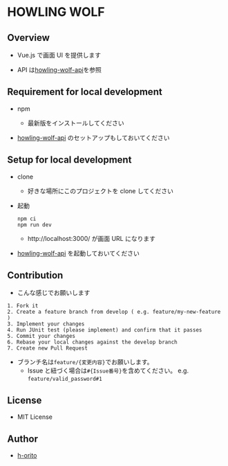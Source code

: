 # HOWLING WOLF

## Overview

- Vue.js で画面 UI を提供します

- API は[howling-wolf-api](https://github.com/h-orito/howling-wolf-api)を参照

## Requirement for local development

- npm

  - 最新版をインストールしてください

- [howling-wolf-api](https://github.com/h-orito/howling-wolf-api) のセットアップもしておいてください

## Setup for local development

- clone

  - 好きな場所にこのプロジェクトを clone してください

- 起動

  ```
  npm ci
  npm run dev
  ```

  - http://localhost:3000/ が画面 URL になります

- [howling-wolf-api](https://github.com/h-orito/howling-wolf-api) を起動しておいてください

## Contribution

- こんな感じでお願いします

```
1. Fork it
2. Create a feature branch from develop ( e.g. feature/my-new-feature )
3. Implement your changes
4. Run JUnit test (please implement) and confirm that it passes
5. Commit your changes
6. Rebase your local changes against the develop branch
7. Create new Pull Request
```

- ブランチ名は`feature/{変更内容}`でお願いします。
  - Issue と紐づく場合は`#{Issue番号}`を含めてください。 e.g. `feature/valid_password#1`

## License

- MIT License

## Author

- [h-orito](https://github.com/h-orito/)
